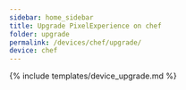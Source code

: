 ```yaml
---
sidebar: home_sidebar
title: Upgrade PixelExperience on chef
folder: upgrade
permalink: /devices/chef/upgrade/
device: chef
---
```

{% include templates/device_upgrade.md %}
